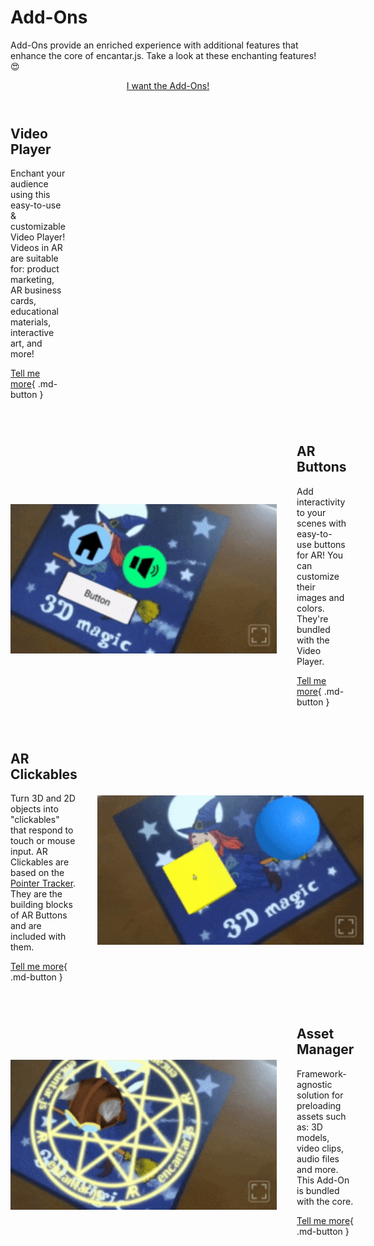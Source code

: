 # Add-Ons

Add-Ons provide an enriched experience with additional features that enhance the core of encantar.js. Take a look at these enchanting features! &#x1F60D;

<div style="text-align:center">
  <a href="https://ko-fi.com/s/697a184728" target="_blank" rel="external" class="md-button md-button--primary" id="i-want-addons" data-goatcounter-click>I want the Add-Ons!</a>
</div>

<style>
.addon-container { margin: 4em 0; }
.addon-container h2 { margin-top: 0; }
.addon-container img { width: 100%; height: auto; }
@media screen and (min-width: 768px) {
  .addon-container { display: flex; flex-direction: row; justify-content: space-between; align-items: center; }
  .addon-container:nth-child(2n+1) > div:nth-child(2) { min-width: 426px; margin-left: 32px; }
  .addon-container:nth-child(2n) > div:nth-child(2) { min-width: 426px; margin-right: 32px; order: -1; }
}
</style>

<link rel="stylesheet" href="../style/lite-yt-embed.css">
<script src="../js/lite-yt-embed.js"></script>

<div class="addon-container" markdown>
  <div markdown>

## Video Player

Enchant your audience using this easy-to-use &amp; customizable Video Player! Videos in AR are suitable for: product marketing, AR business cards, educational materials, interactive art, and more!

[Tell me more](./ar-video-player.md){ .md-button }

  </div>
  <div>
    <lite-youtube videoid="sz4Fmf3zyho"></lite-youtube>
  </div>
</div>

<div class="addon-container" markdown>
  <div markdown>

## AR Buttons

Add interactivity to your scenes with easy-to-use buttons for AR! You can customize their images and colors. They're bundled with the Video Player.

[Tell me more](./ar-button.md){ .md-button }

  </div>
  <div markdown>

![AR Buttons](../img/addon-buttons.gif)

  </div>
</div>

<div class="addon-container" markdown>
  <div markdown>

## AR Clickables

Turn 3D and 2D objects into "clickables" that respond to touch or mouse input. AR Clickables are based on the [Pointer Tracker](../api/pointer-tracker.md). They are the building blocks of AR Buttons and are included with them.

[Tell me more](./ar-clickable.md){ .md-button }

  </div>
  <div markdown>

![AR Clickables](../img/addon-clickables.gif)

  </div>
</div>

<div class="addon-container" markdown>
  <div markdown>

## Asset Manager

Framework-agnostic solution for preloading assets such as: 3D models, video clips, audio files and more. This Add-On is bundled with the core.

[Tell me more](./asset-manager.md){ .md-button }

  </div>
  <div markdown>

![Asset Manager](../img/demo-cat.gif)

  </div>
</div>
